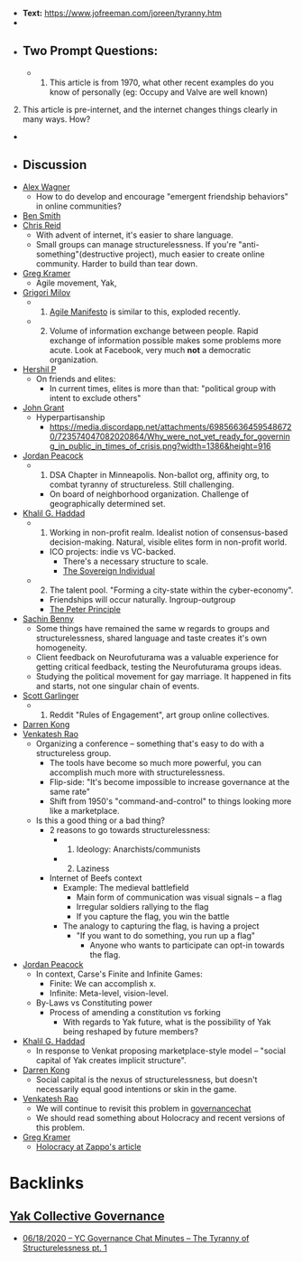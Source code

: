 - **Text:** https://www.jofreeman.com/joreen/tyranny.htm
- 
- ## **Two Prompt Questions:**
    - 1. This article is from 1970, what other recent examples do you know of personally (eg: Occupy and Valve are well known)

2. This article is pre-internet, and the internet changes things clearly in many ways. How?
- 
- ## **Discussion**
- [Alex Wagner](<../../Alex Wagner.md>)
    - How to do develop and encourage "emergent friendship behaviors" in online communities?
- [Ben Smith](<../../Ben Smith.md>)
- [Chris Reid](<../../Chris Reid.md>)
    - With advent of internet, it's easier to share language.
    - Small groups can manage structurelessness. If you're "anti-something"(destructive project), much easier to create online community. Harder to build than tear down.
- [Greg Kramer](<../../Greg Kramer.md>)
    - Agile movement, Yak,
- [Grigori Milov](<../../Grigori Milov.md>)
    - 1. [Agile Manifesto](https://www.scrumalliance.org/resources/agile-manifesto) is similar to this, exploded recently.
    - 2. Volume of information exchange between people. Rapid exchange of information possible makes some problems more acute. Look at Facebook, very much __not__ a democratic organization.
- [Hershil P ](<../../Hershil P .md>)
    - On friends and elites:
        - In current times, elites is more than that: "political group with intent to exclude others"
- [John Grant](<../../John Grant.md>)
    - Hyperpartisanship
        - https://media.discordapp.net/attachments/698566364595486720/723574047082020864/Why_were_not_yet_ready_for_governing_in_public_in_times_of_crisis.png?width=1386&height=916
- [Jordan Peacock](<../../Jordan Peacock.md>)
    - 1. DSA Chapter in Minneapolis. Non-ballot org, affinity org, to combat tyranny of structureless. Still challenging.
        -  On board of neighborhood organization. Challenge of geographically determined set. 
- [Khalil G. Haddad](<../../Khalil G. Haddad.md>)
    - 1. Working in non-profit realm. Idealist notion of consensus-based decision-making. Natural, visible elites form in non-profit world.
        - ICO projects: indie vs VC-backed.
            - There's a necessary structure to scale.
            - [The Sovereign Individual](https://www.amazon.com/Sovereign-Individual-Mastering-Transition-Information/dp/0684832720)
    - 2. The talent pool. "Forming a city-state within the cyber-economy".
        - Friendships will occur naturally. Ingroup-outgroup
        - [The Peter Principle](https://en.wikipedia.org/wiki/Peter_principle)
- [Sachin Benny](<../../Sachin Benny.md>)
    - Some things have remained the same w regards to groups and structurelessness, shared language and taste creates it's own homogeneity.
    - Client feedback on Neurofuturama was a valuable experience for getting critical feedback, testing the Neurofuturama groups ideas.
    - Studying the political movement for gay marriage. It happened in fits and starts, not one singular chain of events.
- [Scott Garlinger](<../../Scott Garlinger.md>)
    - 1. Reddit "Rules of Engagement", art group online collectives. 
- [Darren Kong](<../../Darren Kong.md>) 
- [Venkatesh Rao](<../../Venkatesh Rao.md>)
    - Organizing a conference – something that's easy to do with a structureless group.
        - The tools have become so much more powerful, you can accomplish much more with structurelessness.
        - Flip-side: "It's become impossible to increase governance at the same rate"
        - Shift from 1950's "command-and-control" to things looking more like a marketplace.
    - Is this a good thing or a bad thing?
        - 2 reasons to go towards structurelessness:
            - 1. Ideology: Anarchists/communists
            - 2. Laziness
        - Internet of Beefs context
            - Example: The medieval battlefield 
                - Main form of communication was visual signals – a flag
                - Irregular soldiers rallying to the flag
                - If you capture the flag, you win the battle
            - The analogy to capturing the flag, is having a project
                - "If you want to do something, you run up a flag"
                    - Anyone who wants to participate can opt-in towards the flag.
- [Jordan Peacock](<../../Jordan Peacock.md>)
    - In context, Carse's Finite and Infinite Games:
        - Finite: We can accomplish x.
        - Infinite: Meta-level, vision-level.
    - By-Laws vs Constituting power
        - Process of amending a constitution vs forking
            - With regards to Yak future, what is the possibility of Yak being reshaped by future members?
- [Khalil G. Haddad](<../../Khalil G. Haddad.md>)
    - In response to Venkat proposing marketplace-style model – "social capital of Yak creates implicit structure".
- [Darren Kong](<../../Darren Kong.md>)
    - Social capital is the nexus of structurelessness, but doesn't necessarily equal good intentions or skin in the game.
- [Venkatesh Rao](<../../Venkatesh Rao.md>)
    - We will continue to revisit this problem in [governancechat](<../../governancechat.md>)
    - We should read something about Holocracy and recent versions of this problem.
- [Greg Kramer](<../../Greg Kramer.md>)
    - [Holocracy at Zappo's article](https://bit.ly/30WLlwz)

# Backlinks
## [Yak Collective Governance](<Yak Collective Governance.md>)
- [06/18/2020 – YC Governance Chat Minutes – The Tyranny of Structurelessness pt. 1](<../../06/18/2020 – YC Governance Chat Minutes – The Tyranny of Structurelessness pt. 1.md>)

